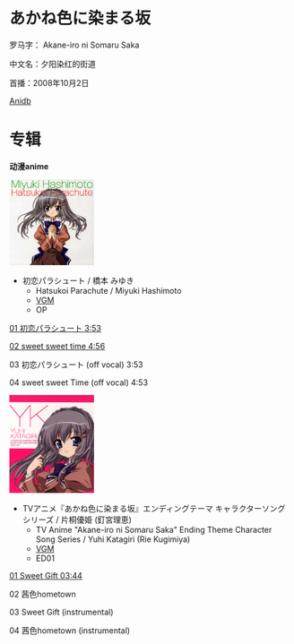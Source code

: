 # あかね色に染まる坂

罗马字：    Akane-iro ni Somaru Saka

中文名：夕阳染红的街道

首播：2008年10月2日

[Anidb](https://anidb.net/anime/6025)

# 专辑

**动漫anime**

<img src="/img/57076-1454880773.jpg" width="30%" height="30%" />

* 初恋パラシュート / 橋本 みゆき
  * Hatsukoi Parachute / Miyuki Hashimoto
  * [VGM](https://vgmdb.net/album/57076)
  * OP

[01 初恋パラシュート     3:53](https://github.com/Little-Data/Anime-LRCS/blob/main/2008/%E3%81%82%E3%81%8B%E3%81%AD%E8%89%B2%E3%81%AB%E6%9F%93%E3%81%BE%E3%82%8B%E5%9D%82/%E5%88%9D%E6%81%8B%E3%83%91%E3%83%A9%E3%82%B7%E3%83%A5%E3%83%BC%E3%83%88.lrc)

[02 sweet sweet time     4:56](https://github.com/Little-Data/Anime-LRCS/blob/main/2008/%E3%81%82%E3%81%8B%E3%81%AD%E8%89%B2%E3%81%AB%E6%9F%93%E3%81%BE%E3%82%8B%E5%9D%82/sweet%20sweet%20time.lrc)

03 初恋パラシュート (off vocal)     3:53

04 sweet sweet Time (off vocal)     4:53

<img src="/img/57115-1455141761.jpg" width="30%" height="30%" />

* TVアニメ『あかね色に染まる坂』エンディングテーマ キャラクターソングシリーズ / 片桐優姫 (釘宮理恵)
  * TV Anime "Akane-iro ni Somaru Saka" Ending Theme Character Song Series / Yuhi Katagiri (Rie Kugimiya)
  * [VGM](https://vgmdb.net/album/57115)
  * ED01

[01 Sweet Gift  03:44](https://github.com/Little-Data/Anime-LRCS/blob/main/2008/%E3%81%82%E3%81%8B%E3%81%AD%E8%89%B2%E3%81%AB%E6%9F%93%E3%81%BE%E3%82%8B%E5%9D%82/Sweet%20Gift.lrc)

02 茜色hometown     

03 Sweet Gift (instrumental)     

04 茜色hometown (instrumental)




